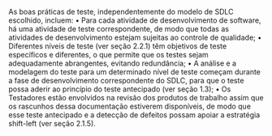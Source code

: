As boas práticas de teste, independentemente do modelo de SDLC escolhido, incluem:
    • Para cada atividade de desenvolvimento de software, há uma atividade de teste correspondente, de modo que todas as atividades de desenvolvimento estejam sujeitas ao controle de qualidade;
    • Diferentes níveis de teste (ver seção 2.2.1) têm objetivos de teste específicos e diferentes, o que permite que os testes sejam adequadamente abrangentes, evitando redundância;
    • A análise e a modelagem do teste para um determinado nível de teste começam durante a fase de desenvolvimento correspondente do SDLC, para que o teste possa aderir ao princípio do teste antecipado (ver seção 1.3);
    • Os Testadores estão envolvidos na revisão dos produtos de trabalho assim que os rascunhos dessa documentação estiverem disponíveis, de modo que esse teste antecipado e a detecção de defeitos possam apoiar a estratégia shift-left (ver seção 2.1.5).
